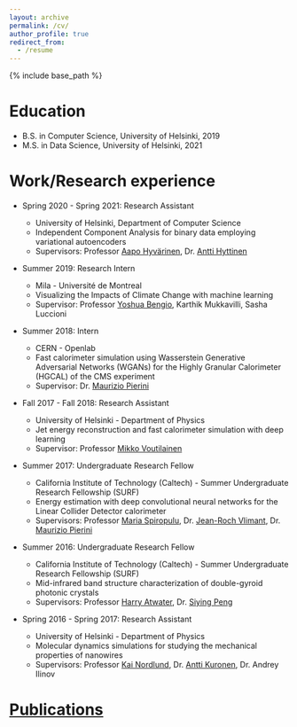 ```yaml
---
layout: archive
permalink: /cv/
author_profile: true
redirect_from:
  - /resume
---
```


{% include base_path %}

Education
======
* B.S. in Computer Science, University of Helsinki, 2019
* M.S. in Data Science, University of Helsinki, 2021

Work/Research experience
======
* Spring 2020 - Spring 2021: Research Assistant
  * University of Helsinki, Department of Computer Science
  * Independent Component Analysis for binary data employing variational autoencoders
  * Supervisors: Professor [Aapo Hyvärinen](https://www.cs.helsinki.fi/u/ahyvarin/), Dr. [Antti Hyttinen](https://www.cs.helsinki.fi/u/ajhyttin/)

* Summer 2019: Research Intern
  * Mila - Université de Montreal
  * Visualizing the Impacts of Climate Change with machine learning
  * Supervisor: Professor [Yoshua Bengio](https://yoshuabengio.org/), Karthik Mukkavilli, Sasha Luccioni
  
* Summer 2018: Intern
  * CERN - Openlab
  * Fast calorimeter simulation using Wasserstein Generative Adversarial Networks (WGANs) for the Highly Granular Calorimeter (HGCAL) of the CMS experiment
  * Supervisor: Dr. [Maurizio Pierini](https://inspirehep.net/authors/1021028)
  
* Fall 2017 - Fall 2018: Research Assistant
  * University of Helsinki - Department of Physics
  * Jet energy reconstruction and fast calorimeter simulation with deep learning
  * Supervisor: Professor [Mikko Voutilainen](https://researchportal.helsinki.fi/en/persons/mikko-voutilainen)
  
* Summer 2017: Undergraduate Research Fellow
  * California Institute of Technology (Caltech) - Summer Undergraduate Research Fellowship (SURF)
  * Energy estimation with deep convolutional neural networks for the Linear Collider Detector calorimeter
  * Supervisors: Professor [Maria Spiropulu](http://hep.caltech.edu/~smaria/), Dr. [Jean-Roch Vlimant](https://inspirehep.net/authors/1023557), Dr. [Maurizio Pierini](https://inspirehep.net/authors/1021028)  
  
* Summer 2016: Undergraduate Research Fellow
  * California Institute of Technology (Caltech) - Summer Undergraduate Research Fellowship (SURF)
  * Mid-infrared band structure characterization of double-gyroid photonic crystals
  * Supervisors: Professor [Harry Atwater](https://daedalus.caltech.edu/team-member/harry-atwater/), Dr. [Siying Peng](https://glam.stanford.edu/people/siying-peng)
  
* Spring 2016 - Spring 2017: Research Assistant
  * University of Helsinki - Department of Physics
  * Molecular dynamics simulations for studying the mechanical properties of nanowires
  * Supervisors: Professor [Kai Nordlund](http://www.acclab.helsinki.fi/~knordlun/), Dr. [Antti Kuronen](http://www.acclab.helsinki.fi/~aakurone/), Dr. Andrey Ilinov
  
[Publications](https://vitoriapacela.github.io/publications/)
======
